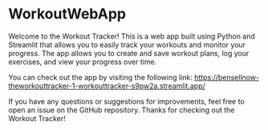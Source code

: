 # WorkoutWebApp

Welcome to the Workout Tracker! This is a web app built using Python and Streamlit that allows you to easily track your workouts and monitor your progress. The app allows you to create and save workout plans, log your exercises, and view your progress over time.

You can check out the app by visiting the following link: https://bensellnow-theworkouttracker-1-workouttracker-s9pw2a.streamlit.app/

If you have any questions or suggestions for improvements, feel free to open an issue on the GitHub repository. Thanks for checking out the Workout Tracker!
